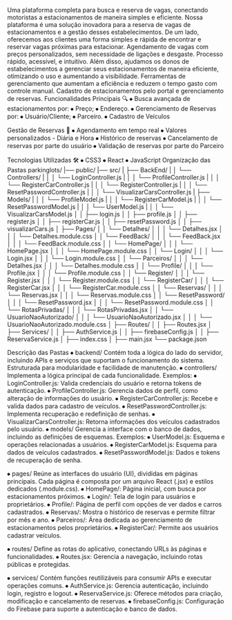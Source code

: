 Uma plataforma completa para busca e reserva de vagas, conectando motoristas a estacionamentos de maneira simples e eficiente. 
Nossa plataforma é uma solução inovadora para a reserva de vagas de estacionamentos e a gestão desses estabelecimentos. 
De um lado, oferecemos aos clientes uma forma simples e rápida de encontrar e reservar vagas próximas para estacionar. Agendamento de vagas com preços personalizados, sem necessidade de ligações e desgaste. Processo rápido, acessível, e intuitivo. 
Além disso, ajudamos os donos de estabelecimentos a gerenciar seus estacionamentos de maneira eficiente, otimizando o uso e aumentando a visibilidade. Ferramentas de gerenciamento que aumentam a eficiência e reduzem o tempo gasto com controle manual. Cadastro de estacionamentos pelo portal e gerenciamento de reservas.
Funcionalidades Principais 🔍
⦁	 Busca avançada de estacionamentos por: 
⦁	 Preço; 
⦁	Endereço.
⦁	Gerenciamento de Reservas por:
⦁	Usuário/Cliente;
⦁	Parceiro.
⦁	Cadastro de Veículos

 Gestão de Reservas 📱
⦁	Agendamento em tempo real 
⦁	Valores personalizados - Diária e Hora 
⦁	Histórico de reservas 
⦁	Cancelamento de reservas por parte do usuário 
⦁	Validação de reservas por parte do Parceiro

Tecnologias Utilizadas 🛠️
⦁	CSS3 
⦁	React 
⦁	JavaScript
Organização das Pastas
parkinglots/ 
|── public/
|── src/ 
|   ├── BackEnd/
|   │   └── Controllers/
|   │   │ └── LoginController.js 
|   │   │ └── ProfileController.js 
|   │   │ └── RegisterCarController.js 
|   │   │ └── RegisterController.js 
|   │   │ └── ResetPasswordController.js 
|   │   │ └── VisualizarCarsController.js 
|   ├── Models/ 
|   │   │ └── ProfileModel.js 
|   │   │ └── RegisterCarModel.js 
|   │   │ └── ResetPasswordModel.js 
|   │   │ └── UserModel.js 
|   │   │ └── VisualizarCarsModel.js 
│   │   ├── login.js 
│   │   ├── profile.js 
│   │   ├── register.js 
│   │   ├── registerCar.js 
│   │   ├── resetPassword.js 
│   │   ├── visualizarCars.js 
│   ├── Pages/
│   │   └── Detalhes/
│   │   │ └── Detalhes.jsx
│   │   │ └── Detalhes.module.css
│   │   └── FeedBack/
│   │   │ └── FeedBack.jsx
│   │   │ └── FeedBack.module.css
│   │   └── HomePage/
│   │   │ └── HomePage.jsx
│   │   │ └── HomePage.module.css
│   │   └── Login/
│   │   │ └── Login.jsx
│   │   │ └── Login.module.css
│   │   └── Parceiros/
│   │   │ └── Detalhes.jsx
│   │   │ └── Detalhes.module.css
│   │   └── Profile/
│   │   │ └── Profile.jsx
│   │   │ └── Profile.module.css
│   │   └── Register/
│   │   │ └── Register.jsx
│   │   │ └── Register.module.css
│   │   └── RegisterCar/
│   │   │ └── RegisterCar.jsx
│   │   │ └── RegisterCar.module.css
│   │   └── Reservas/
│   │   │ └── Reservas.jsx
│   │   │ └── Reservas.module.css
│   │   └── ResetPassword/
│   │   │ └── ResetPassword.jsx
│   │   │ └── ResetPassword.module.css
│   │   └── RotasPrivadas/
│   │   │ └── RotasPrivadas.jsx
│   │   └── UsuarioNaoAutorizado/
│   │   │ └── UsuarioNaoAutorizado.jsx
│   │   │ └── UsuarioNaoAutorizado.module.css
│   ├── Routes/
│   │   ├── Routes.jsx
│   ├── Services/
│   │   ├── AuthService.js
│   │   ├── firebaseConfig.js
│   │   ├── ReservaService.js
│   ├── index.css
│   ├── main.jsx
└── package.json




Descrição das Pastas
⦁	backend/
Contém toda a lógica do lado do servidor, incluindo APIs e serviços que suportam o funcionamento do sistema. Estruturada para modularidade e facilidade de manutenção.
⦁	controllers/
Implementa a lógica principal de cada funcionalidade. Exemplos:
⦁	LoginController.js: Valida credenciais do usuário e retorna tokens de autenticação.
⦁	ProfileController.js: Gerencia dados de perfil, como alteração de informações do usuário.
⦁	RegisterCarController.js: Recebe e valida dados para cadastro de veículos.
⦁	ResetPasswordController.js: Implementa recuperação e redefinição de senhas.
⦁	VisualizarCarsController.js: Retorna informações dos veículos cadastrados pelo usuário.
⦁	models/
Gerencia a interface com o banco de dados, incluindo as definições de esquemas. Exemplos:
⦁	UserModel.js: Esquema e operações relacionadas a usuários.
⦁	RegisterCarModel.js: Esquema para dados de veículos cadastrados.
⦁	ResetPasswordModel.js: Dados e tokens de recuperação de senha.


⦁	pages/
Reúne as interfaces do usuário (UI), divididas em páginas principais. Cada página é composta por um arquivo React (.jsx) e estilos dedicados (.module.css).
⦁	HomePage/: Página inicial, com busca por estacionamentos próximos.
⦁	Login/: Tela de login para usuários e proprietários.
⦁	Profile/: Página de perfil com opções de ver dados e carros cadastrados.
⦁	Reservas/: Mostra o histórico de reservas e permite filtrar por mês e ano.
⦁	Parceiros/: Área dedicada ao gerenciamento de estacionamentos pelos proprietários.
⦁	RegisterCar/: Permite aos usuários cadastrar veículos.

⦁	routes/
Define as rotas do aplicativo, conectando URLs às páginas e funcionalidades.
⦁	Routes.jsx: Gerencia a navegação, incluindo rotas públicas e protegidas.

⦁	services/
Contém funções reutilizáveis para consumir APIs e executar operações comuns.
⦁	AuthService.js: Gerencia autenticação, incluindo login, registro e logout.
⦁	ReservaService.js: Oferece métodos para criação, modificação e cancelamento de reservas.
⦁	firebaseConfig.js: Configuração do Firebase para suporte a autenticação e banco de dados.

